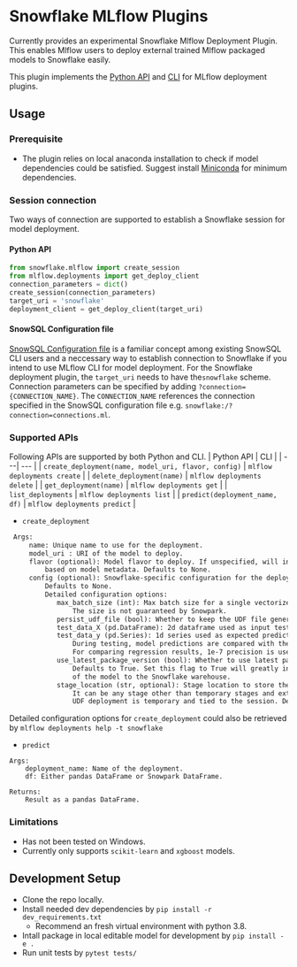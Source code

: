 # Snowflake MLflow Plugins

Currently provides an experimental Snowflake Mlflow Deployment Plugin.
This enables Mlflow users to deploy external trained Mlflow packaged models to Snowflake easily.

This plugin implements the [Python API](https://www.mlflow.org/docs/latest/python_api/mlflow.deployments.html)
and [CLI](https://www.mlflow.org/docs/latest/cli.html#mlflow-deployments) for MLflow deployment plugins.

## Usage
### Prerequisite
* The plugin relies on local anaconda installation to check if model dependencies could be satisfied. Suggest install [Miniconda](https://docs.conda.io/en/latest/miniconda.html) for minimum dependencies.
### Session connection
Two ways of connection are supported to establish a Snowflake session for model deployment.
#### Python API
```python
from snowflake.mlflow import create_session
from mlflow.deployments import get_deploy_client
connection_parameters = dict()
create_session(connection_parameters)
target_uri = 'snowflake'
deployment_client = get_deploy_client(target_uri)
```
#### SnowSQL Configuration file
[SnowSQL Configuration file](https://docs.snowflake.com/en/user-guide/snowsql-config.html) is a familiar concept among existing SnowSQL CLI users and a neccessary way to establish connection to Snowflake if you intend to use MLflow CLI for model deployment.
For the Snowflake deployment plugin, the `target_uri` needs to have the`snowflake` scheme.
Connection parameters can be specified by adding `?connection={CONNECTION_NAME}`.
The `CONNECTION_NAME` references the connection specified in the SnowSQL configuration file e.g. `snowflake:/?connection=connections.ml`.
### Supported APIs
Following APIs are supported by both Python and CLI.
| Python API | CLI |
| ---| --- |
| `create_deployment(name, model_uri, flavor, config)`  | `mlflow deployments create`  |
| `delete_deployment(name)`  | `mlflow deployments delete`  |
| `get_deployment(name)` | `mlflow deployments get`  |
| `list_deployments` | `mlflow deployments list`  |
| `predict(deployment_name, df)` | `mlflow deployments predict`  |

*  `create_deployment`
```markdown
 Args:
     name: Unique name to use for the deployment.
     model_uri : URI of the model to deploy.
     flavor (optional): Model flavor to deploy. If unspecified, will infer
         based on model metadata. Defaults to None.
     config (optional): Snowflake-specific configuration for the deployment.
         Defaults to None.
         Detailed configuration options:
            max_batch_size (int): Max batch size for a single vectorized UDF invocation.
                The size is not guaranteed by Snowpark.
            persist_udf_file (bool): Whether to keep the UDF file generated.
            test_data_X (pd.DataFrame): 2d dataframe used as input test data.
            test_data_y (pd.Series): 1d series used as expected prediction results.
                During testing, model predictions are compared with the expected predictions given in `test_data_y`.
                For comparing regression results, 1e-7 precision is used.
            use_latest_package_version (bool): Whether to use latest package versions available in Snowlfake conda channel.
                Defaults to True. Set this flag to True will greatly increase the chance of successful deployment
                of the model to the Snowflake warehouse.
            stage_location (str, optional): Stage location to store the UDF and dependencies(format: `@my_named_stage`).
                It can be any stage other than temporary stages and external stages. If not specified,
                UDF deployment is temporary and tied to the session. Default to be none.
```
Detailed configuration options for `create_deployment` could also be retrieved by  `mlflow deployments help -t snowflake`

* `predict` 
```
Args:
    deployment_name: Name of the deployment.
    df: Either pandas DataFrame or Snowpark DataFrame.

Returns:
    Result as a pandas DataFrame.
```

### Limitations
* Has not been tested on Windows.
* Currently only supports `scikit-learn` and `xgboost` models.

## Development Setup
* Clone the repo locally.
* Install needed dev dependencies by `pip install -r dev_requirements.txt`
  * Recommend an fresh virtual environment with python 3.8.
* Intall package in local editable model for development by `pip install -e .`
* Run unit tests by `pytest tests/`
